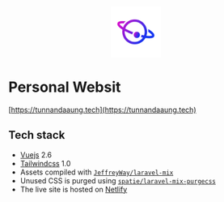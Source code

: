 <p align="center"><img width="100" src="https://github.com/TunNandaAung/portfolio/blob/master/img/profile.png" alt="Logo"></p>

# Personal Websit

[https://tunnandaaung.tech](https://tunnandaaung.tech)

## Tech stack

- [Vuejs](https://vuejs.org/) 2.6
- [Tailwindcss](https://tailwindcss.com/docs/what-is-tailwind/) 1.0
- Assets compiled with [`JeffreyWay/laravel-mix`](https://github.com/JeffreyWay/laravel-mix/)
- Unused CSS is purged using [`spatie/laravel-mix-purgecss`](https://github.com/spatie/laravel-mix-purgecss/)
- The live site is hosted on [Netlify](https://www.netlify.com/)